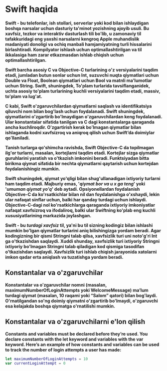 # Swift haqida

**Swift - bu telefonlar, ish stollari, serverlar yoki kod bilan ishlaydigan boshqa narsalar uchun dasturiy ta'minot yozishning ajoyib usuli. Bu xavfsiz, tezkor va interaktiv dasturlash tili boʻlib, u zamonaviy til tafakkuridagi eng yaxshi narsalarni kengroq Apple muhandislik madaniyati donoligi va ochiq manbali hamjamiyatning turli hissalarini birlashtiradi. Kompilyator ishlash uchun optimallashtirilgan va til ikkalasiga ham zarar etkazmasdan ishlab chiqish uchun optimallashtirilgan.**

**Swift barcha asosiy C va Objective-C turlarining o'z versiyalarini taqdim etadi, jumladan butun sonlar uchun Int, suzuvchi nuqta qiymatlari uchun Double va Float, Boolean qiymatlari uchun Bool va matnli ma'lumotlar uchun String. Swift, shuningdek, To'plam turlarida tavsiflanganidek, uchta asosiy to'plam turlarining kuchli versiyalarini taqdim etadi, massiv, to'plam va lug'at.**

**C kabi, Swift o'zgaruvchilardan qiymatlarni saqlash va identifikatsiya qiluvchi nom bilan bog'lash uchun foydalanadi. Swift shuningdek, qiymatlarini o'zgartirib bo'lmaydigan o'zgaruvchilardan keng foydalanadi. Ular konstantalar sifatida tanilgan va C dagi konstantalarga qaraganda ancha kuchliroqdir. Oʻzgartirish kerak boʻlmagan qiymatlar bilan ishlaganda kodni xavfsizroq va aniqroq qilish uchun Swift’da doimiylar qoʻllaniladi.**

**Tanish turlarga qo'shimcha ravishda, Swift Objective-C da topilmagan ilg'or turlarni, masalan, kortejlarni taqdim etadi. Kortejlar sizga qiymatlar guruhlarini yaratish va o'tkazish imkonini beradi. Funktsiyadan bitta birikma qiymat sifatida bir nechta qiymatlarni qaytarish uchun kortejdan foydalanishingiz mumkin.**

**Swift shuningdek, qiymat yo'qligi bilan shug'ullanadigan ixtiyoriy turlarni ham taqdim etadi. Majburiy emas, '*qiymat bor va u x ga teng*' yoki '*umuman qiymat yo'q*' deb aytadi. Opsiyonellardan foydalanish Objective-C da ko'rsatkichlar bilan nil dan foydalanishga o'xshaydi, lekin ular nafaqat sinflar uchun, balki har qanday turdagi uchun ishlaydi. Objective-C-dagi nol ko'rsatkichlarga qaraganda ixtiyoriy imkoniyatlar nafaqat xavfsizroq va ifodaliroq, balki ular Swiftning ko'plab eng kuchli xususiyatlarining markazida joylashgan.**

**Swift - bu *turdagi xavfsiz* til, ya'ni bu til sizning kodingiz bilan ishlashi mumkin bo'lgan qiymatlar turlarini aniq bilishingizga yordam beradi. Agar kodingizning bir qismi Stringni talab qilsa, xavfsizlik turi uni noto'g'ri Int ga o'tkazishdan saqlaydi. Xuddi shunday, xavfsizlik turi ixtiyoriy Stringni ixtiyoriy bo'lmagan Stringni talab qiladigan kod qismiga tasodifan o'tkazishdan saqlaydi. Xavfsizlik turi ishlab chiqish jarayonida xatolarni imkon qadar erta aniqlash va tuzatishga yordam beradi.**

## Konstantalar va o'zgaruvchilar

**Konstantalar va oʻzgaruvchilar nomni (masalan, maximumNumberOfLoginAttempts yoki WelcomeMessage) maʼlum turdagi qiymat (masalan, 10 raqami yoki “Salom” qatori) bilan bogʻlaydi. O'rnatilgandan so'ng doimiy qiymatni o'zgartirib bo'lmaydi, o'zgaruvchi esa kelajakda boshqa qiymatga o'rnatilishi mumkin.**

## Konstantalar va o'zgaruvchilarni e'lon qilish

**Constants and variables must be declared before they’re used. You declare constants with the let keyword and variables with the var keyword. Here’s an example of how constants and variables can be used to track the number of login attempts a user has made:**

```swift
let maximumNumberOfLoginAttempts = 10
var currentLoginAttempt = 0
```



